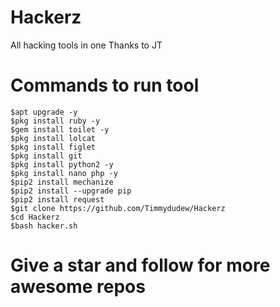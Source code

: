 # Hackerz
All hacking  tools in one 
Thanks to JT

# Commands to run tool

 ```$apt update 
 $apt upgrade -y 
 $pkg install ruby -y 
 $gem install toilet -y 
 $pkg install lolcat 
 $pkg install figlet 
 $pkg install git 
 $pkg install python2 -y 
 $pkg install nano php -y 
 $pip2 install mechanize 
 $pip2 install --upgrade pip 
 $pip2 install request 
 $git clone https://github.com/Timmydudew/Hackerz
 $cd Hackerz
 $bash hacker.sh
```
 # Give a star and follow for more awesome repos
